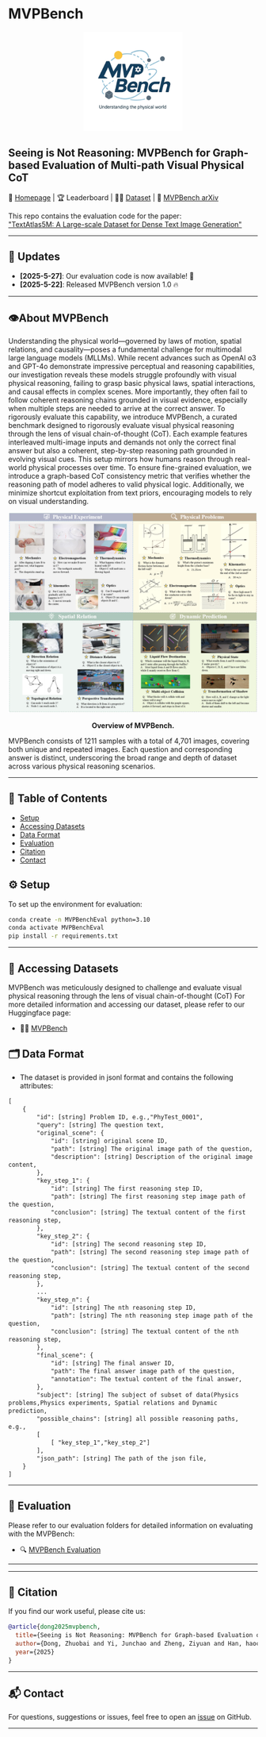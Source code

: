 # MVPBench

<p align="center">
  <img src="assets/logo.png" alt="logo" width="200"/>
</p>

## Seeing is Not Reasoning: MVPBench for Graph-based Evaluation of Multi-path Visual Physical CoT

📘 [Homepage](https://csu-jpg.github.io/MVPBench/) | 🏆 Leaderboard | 🧑‍🔬 [Dataset](https://huggingface.co/datasets/CSU-JPG/MVPBench) |  📄 [MVPBench arXiv](https://arxiv.org/abs/2402.12345)

This repo contains the evaluation code for the paper:  
["TextAtlas5M: A Large-scale Dataset for Dense Text Image Generation"](https://arxiv.org/abs/2402.12345)

---

## 🔔 Updates

- **[2025-5-27]**: Our evaluation code is now available! 🌟  
- **[2025-5-22]**: Released MVPBench version 1.0 🔥

---
## 👁About MVPBench
Understanding the physical world—governed by laws of motion, spatial relations, and causality—poses a fundamental challenge for multimodal large language models (MLLMs). While recent advances such as OpenAI o3 and GPT-4o demonstrate impressive perceptual and reasoning capabilities, our investigation reveals these models struggle profoundly with visual physical reasoning, failing to grasp basic physical laws, spatial interactions, and causal effects in complex scenes. More importantly, they often fail to follow coherent reasoning chains grounded in visual evidence, especially when multiple steps are needed to arrive at the correct answer. To rigorously evaluate this capability, we introduce MVPBench, a curated benchmark designed to rigorously evaluate visual physical reasoning through the lens of visual chain-of-thought (CoT). Each example features interleaved multi-image inputs and demands not only the correct final answer but also a coherent, step-by-step reasoning path grounded in evolving visual cues. This setup mirrors how humans reason through real-world physical processes over time. To ensure fine-grained evaluation, we introduce a graph-based CoT consistency metric that verifies whether the reasoning path of model adheres to valid physical logic. Additionally, we minimize shortcut exploitation from text priors, encouraging models to rely on visual understanding.

<img src="assets/overview.png" alt="logo" style="zoom:70%;" />

<p align="center"><b>Overview of MVPBench.</b></p>

MVPBench consists of 1211 samples with a total of 4,701 images, covering both unique and repeated images. Each question and corresponding answer is distinct, underscoring the  broad range and depth of dataset across various physical reasoning scenarios.

---

## 📑 Table of Contents
- [Setup](#️-setup)
- [Accessing Datasets](#-accessing-datasets)
- [Data Format](#-data-format)
- [Evaluation](#-evaluation)
- [Citation](#-citation)
- [Contact](#-contact)


## ⚙️ Setup

To set up the environment for evaluation:

```bash
conda create -n MVPBenchEval python=3.10
conda activate MVPBenchEval
pip install -r requirements.txt
```

---

## 📂 Accessing Datasets

MVPBench was meticulously designed to challenge and evaluate visual physical reasoning through the lens of visual chain-of-thought (CoT) 
For more detailed information and accessing our dataset, please refer to our Huggingface page:

- 🧑‍🔬 [MVPBench](https://huggingface.co/datasets/CSU-JPG/MVPBench)

## 🗂 Data Format

- The dataset is provided in jsonl format and contains the following attributes:

```
[
    {
        "id": [string] Problem ID, e.g.,"PhyTest_0001",
        "query": [string] The question text,
        "original_scene": {
            "id": [string] original scene ID,
            "path": [string] The original image path of the question,
            "description": [string] Description of the original image content,
        },
        "key_step_1": {
            "id": [string] The first reasoning step ID,
            "path": [string] The first reasoning step image path of the question,
            "conclusion": [string] The textual content of the first reasoning step,
        },
        "key_step_2": {
            "id": [string] The second reasoning step ID,
            "path": [string] The second reasoning step image path of the question,
            "conclusion": [string] The textual content of the second reasoning step,
        },
		...
		"key_step_n": {
            "id": [string] The nth reasoning step ID,
            "path": [string] The nth reasoning step image path of the question,
            "conclusion": [string] The textual content of the nth reasoning step,
        },
        "final_scene": {
            "id": [string] The final answer ID,
            "path": The final answer image path of the question,
            "annotation": The textual content of the final answer,
        },
        "subject": [string] The subject of subset of data(Physics problems,Physics experiments, Spatial relations and Dynamic prediction,
        "possible_chains": [string] all possible reasoning paths, e.g., 
        [
            [ "key_step_1","key_step_2"]
        ],
        "json_path": [string] The path of the json file,
    }
]
```

---

## 🧪 Evaluation

Please refer to our evaluation folders for detailed information on evaluating with the MVPBench:

- 🔍 [MVPBench Evaluation](Evaluation/README.md)

---

---

## 📄 Citation

If you find our work useful, please cite us:

```bibtex
@article{dong2025mvpbench,
  title={Seeing is Not Reasoning: MVPBench for Graph-based Evaluation of Multi-path Visual Physical CoT},
  author={Dong, Zhuobai and Yi, Junchao and Zheng, Ziyuan and Han, haochen and Zheng, Xiangxi and Wang, Alex Jinpeng and Liu, Fangming and Li, Linjie and others},
  year={2025}
}
```

---

## 📬 Contact

For questions, suggestions or issues, feel free to open an [issue](https://github.com/CSU-JPG/MVPBench/issues) on GitHub.

---

